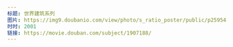 ```yaml
---
标题: 世界建筑系列
图片: https://img9.doubanio.com/view/photo/s_ratio_poster/public/p2595447976.jpg
时时: 2001
链接: https://movie.douban.com/subject/1907188/
---
```

